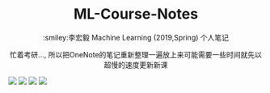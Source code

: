 <h1 align="center">ML-Course-Notes</h1>
<p align="center">:smiley:李宏毅 Machine Learning (2019,Spring) 个人笔记</p>

<p align="center">忙着考研..., 所以把OneNote的笔记重新整理一遍放上来可能需要一些时间就先以超慢的速度更新新课</p>


<p align="center">
  
[![](https://img.shields.io/github/license/mashape/apistatus.svg)](https://github.com/ETCartman/ML-Course-Notess/blob/master/LICENSE)
[![](https://img.shields.io/github/issues/ShanKeAI/ML2017-Notes.svg)](https://github.com/ETCartman/ML-Course-Notes/issues)
![](https://img.shields.io/github/forks/ETCartman/ML-Course-Notes.svg)
![](https://img.shields.io/github/stars/ETCartman/ML-Course-Notes.svg)
</p>
